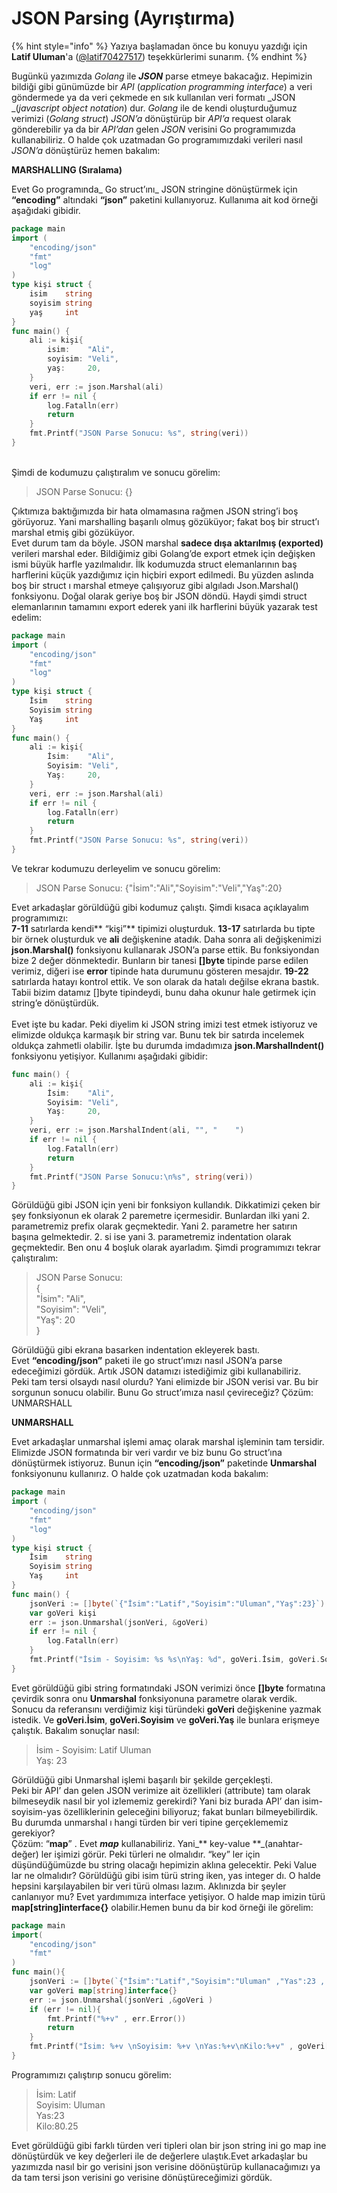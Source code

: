 # JSON Parsing (Ayrıştırma)

{% hint style="info" %}
Yazıya başlamadan önce bu konuyu yazdığı için **Latif Uluman**'a ([@latif70427517](https://twitter.com/latif70427517)) teşekkürlerimi sunarım.
{% endhint %}

Bugünkü yazımızda _Golang_ ile _**JSON**_ parse etmeye bakacağız. Hepimizin bildiği gibi günümüzde bir _API_ (_application programming interface_) a veri göndermede ya da veri çekmede en sık kullanılan veri formatı _JSON _(_javascript object notation_) dur. _Golang_ ile de kendi oluşturduğumuz verimizi (_Golang struct_) _JSON’a_ dönüştürüp bir _API’a_ request olarak gönderebilir ya da bir _API’dan_ gelen _JSON_ verisini Go programımızda kullanabiliriz.  O halde çok uzatmadan Go programımızdaki verileri nasıl _JSON’a_ dönüştürüz hemen bakalım:

**MARSHALLING (Sıralama)**

Evet Go programında_ Go struct’ını_ JSON stringine dönüştürmek için **“encoding”** altındaki **“json”** paketini kullanıyoruz.  Kullanıma ait kod örneği aşağıdaki gibidir.

```go
package main
import (
	"encoding/json"
	"fmt"
	"log"
)
type kişi struct {
	isim    string
	soyisim string
	yaş     int
}
func main() {
	ali := kişi{
		isim:    "Ali",
		soyisim: "Veli",
		yaş:     20,
	}
	veri, err := json.Marshal(ali)
	if err != nil {
		log.Fatalln(err)
		return
	}
	fmt.Printf("JSON Parse Sonucu: %s", string(veri))
}
```

&#x20;\
Şimdi de kodumuzu çalıştıralım ve sonucu görelim:

> JSON Parse Sonucu: {}

Çıktımıza baktığımızda bir hata olmamasına rağmen JSON string’i boş görüyoruz. Yani marshalling başarılı olmuş gözüküyor; fakat boş bir struct’ı marshal etmiş gibi gözüküyor.\
Evet durum tam da böyle. JSON marshal **sadece dışa aktarılmış (exported)** verileri marshal eder. Bildiğimiz gibi Golang’de export etmek için değişken ismi büyük harfle yazılmalıdır. İlk kodumuzda struct elemanlarının baş harflerini  küçük yazdığımız için hiçbiri export edilmedi. Bu yüzden aslında boş bir struct ı marshal etmeye çalışıyoruz gibi algıladı Json.Marshal() fonksiyonu. Doğal olarak geriye boş bir JSON döndü. Haydi şimdi struct elemanlarının tamamını export ederek yani ilk harflerini büyük yazarak test edelim:

```go
package main
import (
	"encoding/json"
	"fmt"
	"log"
)
type kişi struct {
	İsim    string
	Soyisim string
	Yaş     int
}
func main() {
	ali := kişi{
		İsim:    "Ali",
		Soyisim: "Veli",
		Yaş:     20,
	}
	veri, err := json.Marshal(ali)
	if err != nil {
		log.Fatalln(err)
		return
	}
	fmt.Printf("JSON Parse Sonucu: %s", string(veri))
}
```

Ve tekrar kodumuzu derleyelim ve sonucu görelim:

> JSON Parse Sonucu: {"İsim":"Ali","Soyisim":"Veli","Yaş":20}

Evet arkadaşlar görüldüğü gibi kodumuz çalıştı. Şimdi kısaca açıklayalım programımızı:\
**7-11** satırlarda kendi** “kişi”** tipimizi oluşturduk.  **13-17** satırlarda bu tipte bir örnek oluşturduk ve **ali** değişkenine atadık.  Daha sonra ali değişkenimizi **json.Marshal()** fonksiyonu kullanarak JSON’a parse ettik. Bu fonksiyondan bize 2 değer dönmektedir. Bunların bir tanesi **\[]byte** tipinde parse edilen verimiz, diğeri ise **error** tipinde hata durumunu gösteren mesajdır. **19-22** satırlarda hatayı kontrol ettik. Ve son olarak da hatalı değilse ekrana bastık. Tabii bizim datamız \[]byte tipindeydi, bunu daha okunur hale getirmek için string’e dönüştürdük.\
&#x20;\
Evet işte bu kadar. Peki diyelim ki JSON string imizi test etmek istiyoruz ve elimizde oldukça karmaşık bir string var. Bunu tek bir satırda incelemek oldukça zahmetli olabilir. İşte bu durumda imdadımıza **json.MarshalIndent()** fonksiyonu yetişiyor. Kullanımı aşağıdaki gibidir:

```go
func main() {
	ali := kişi{
		İsim:    "Ali",
		Soyisim: "Veli",
		Yaş:     20,
	}
	veri, err := json.MarshalIndent(ali, "", "    ")
	if err != nil {
		log.Fatalln(err)
		return
	}
	fmt.Printf("JSON Parse Sonucu:\n%s", string(veri))
}
```

Görüldüğü gibi JSON için yeni bir fonksiyon kullandık. Dikkatimizi çeken bir şey fonksiyonun ek olarak 2 paremetre içermesidir. Bunlardan ilki yani 2. parametremiz prefix olarak geçmektedir. Yani 2. parametre her satırın başına gelmektedir. 2. si ise yani 3. parametremiz indentation olarak geçmektedir. Ben onu 4 boşluk olarak ayarladım. Şimdi programımızı tekrar çalıştıralım:

> JSON Parse Sonucu:\
> {\
> &#x20;   "İsim": "Ali",\
> &#x20;   "Soyisim": "Veli",\
> &#x20;   "Yaş": 20\
> }

Görüldüğü gibi ekrana basarken indentation ekleyerek bastı.\
Evet **“encoding/json”** paketi ile go struct’ımızı nasıl JSON’a parse edeceğimizi gördük. Artık JSON datamızı istediğimiz gibi kullanabiliriz.\
Peki tam tersi olsaydı nasıl olurdu? Yani elimizde bir JSON verisi var. Bu bir sorgunun sonucu olabilir. Bunu Go struct’ımıza nasıl çevireceğiz? Çözüm: UNMARSHALL

**UNMARSHALL**

Evet arkadaşlar unmarshal işlemi amaç olarak marshal işleminin tam tersidir. Elimizde JSON formatında bir veri vardır ve biz bunu Go struct’ına dönüştürmek istiyoruz. Bunun için **“encoding/json”** paketinde **Unmarshal** fonksiyonunu kullanırız. O halde çok uzatmadan koda bakalım:

```go
package main
import (
	"encoding/json"
	"fmt"
	"log"
)
type kişi struct {
	İsim    string
	Soyisim string
	Yaş     int
}
func main() {
	jsonVeri := []byte(`{"İsim":"Latif","Soyisim":"Uluman","Yaş":23}`)
	var goVeri kişi
	err := json.Unmarshal(jsonVeri, &goVeri)
	if err != nil {
		log.Fatalln(err)
	}
	fmt.Printf("İsim - Soyisim: %s %s\nYaş: %d", goVeri.İsim, goVeri.Soyisim, goVeri.Yaş)
}
```

Evet görüldüğü gibi string formatındaki JSON verimizi önce **\[]byte** formatına çevirdik sonra onu **Unmarshal** fonksiyonuna parametre olarak verdik. Sonucu da referansını verdiğimiz kişi türündeki **goVeri** değişkenine yazmak istedik. Ve **goVeri.İsim**, **goVeri.Soyisim** ve **goVeri.Yaş** ile bunlara erişmeye çalıştık. Bakalım sonuçlar nasıl:

> İsim - Soyisim: Latif Uluman\
> Yaş: 23

Görüldüğü gibi Unmarshal işlemi başarılı bir şekilde gerçekleşti.\
Peki bir API’ dan gelen JSON verimize ait özellikleri (attribute) tam olarak bilmeseydik nasıl bir yol izlememiz gerekirdi? Yani biz burada API’ dan isim-soyisim-yas özelliklerinin geleceğini biliyoruz; fakat bunları bilmeyebilirdik. Bu durumda unmarshal ı hangi türden bir veri tipine gerçeklememiz gerekiyor?\
Çözüm: “**map**” . Evet _**map**_ kullanabiliriz. Yani_** key-value **_(anahtar-değer) ler işimizi görür. Peki türleri ne olmalıdır. “key” ler için düşündüğümüzde bu string olacağı hepimizin aklına gelecektir. Peki Value lar ne olmalıdır? Görüldüğü gibi isim türü string iken, yas integer dı. O halde hepsini karşılayabilen bir veri türü olması lazım. Aklınızda bir şeyler canlanıyor mu? Evet yardımımıza interface yetişiyor. O halde map imizin türü **map\[string]interface{}** olabilir.Hemen bunu da bir kod örneği ile görelim:

```go
package main
import(
    "encoding/json"
    "fmt"
)
func main(){
    jsonVeri := []byte(`{"İsim":"Latif","Soyisim":"Uluman" ,"Yas":23 , "Kilo":80.25}`)
    var goVeri map[string]interface{}
    err := json.Unmarshal(jsonVeri ,&goVeri )
    if (err != nil){
        fmt.Printf("%+v" , err.Error())
        return
    }
    fmt.Printf("İsim: %+v \nSoyisim: %+v \nYas:%+v\nKilo:%+v" , goVeri["İsim"] , goVeri["Soyisim"] , goVeri["Yas"] , goVeri["Kilo"])
}
```

Programımızı çalıştırıp sonucu görelim:

> İsim: Latif\
> Soyisim: Uluman\
> Yas:23\
> Kilo:80.25

Evet görüldüğü gibi farklı türden veri tipleri olan bir json string ini go map ine dönüştürdük ve key değerleri ile de değerlere ulaştık.Evet arkadaşlar bu yazımızda nasıl bir go verisini json verisine döönüştürüp kullanacağımızı ya da tam tersi json verisini go verisine dönüştüreceğimizi gördük.
